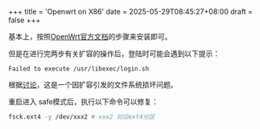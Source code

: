 +++
title = 'Openwrt on X86'
date = 2025-05-29T08:45:27+08:00
draft = false
+++

基本上，按照[OpenWrt官方文档](https://openwrt.org/docs/guide-user/installation/openwrt_x86)的步骤来安装即可。

但是在进行完两步有关扩容的操作后，登陆时可能会遇到以下提示：

```
Failed to execute /usr/libexec/login.sh
```

根据[讨论](https://forum.openwrt.org/t/followed-x86-installation-guide-boot-is-failed/228208)，这是一个因扩容引发的文件系统损坏问题。

重启进入 safe模式后，执行以下命令可以修复：

```bash
fsck.ext4 -y /dev/xxx2 # xxx2 对应ext4分区
```
